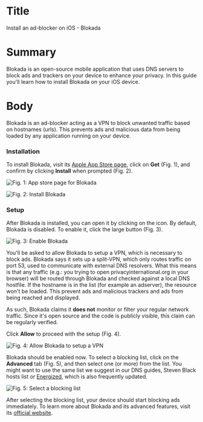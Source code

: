 # Title #
Install an ad-blocker on iOS - Blokada

# Summary #
Blokada is an open-source mobile application that uses DNS servers to block ads and trackers on your device to enhance your privacy. In this guide you'll learn how to install Blokada on your iOS device.

# Body #
Blokada is an ad-blocker acting as a VPN to block unwanted traffic based on hostnames (urls). This prevents ads and malicious data from being loaded by any application running on your device.

### Installation ###

To install Blokada, visit its [Apple App Store page][1], click on **Get** (Fig. 1), and confirm by clicking **Install** when prompted (Fig. 2).

![Fig. 1: App store page for Blokada](../../images/ios/blockada-app-store.jpg?raw=true)

![Fig. 2: Install Blokada](../../images/ios/blockada-install.png?raw=true)

### Setup ###
After Blokada is installed, you can open it by clicking on the icon. By default, Blokada is disabled. To enable it, click the large button (Fig. 3).

![Fig. 3: Enable Blokada](../../images/ios/blockada-enable.jpg?raw=true)

You'll be asked to allow Blokada to setup a VPN, which is necessary to block ads. Blokada says it sets up a split-VPN, which only routes traffic on port 53, used to communicate with external DNS resolvers. What this means is that any traffic (e.g.: you trying to open privacyinternational.org in your browser) will be routed through Blokada and checked against a local DNS hostfile. If the hostname is in the list (for example an adserver), the resource won't be loaded. This prevent ads and malicious trackers and ads from being reached and displayed. 

As such, Blokada claims it **does not** monitor or filter your regular network traffic. Since it's open source and the code is publicly visible, this claim can be regularly verified. 

Click **Allow** to proceed with the setup (Fig. 4). 

![Fig. 4: Allow Blokada to setup a VPN](../../images/ios/blockada-vpn.jpg?raw=true)

Blokada should be enabled now. To select a blocking list, click on the **Advanced** tab (Fig. 5), and then select one (or more) from the list. You might want to use the same list we suggest in our DNS guides, Steven Black hosts list or [Energized](https://github.com/EnergizedProtection/block), which is also frequently updated.

![Fig. 5: Select a blocking list](../../images/ios/blockada-lists.jpg?raw=true)

After selecting the blocking list, your device should start blocking ads immediately. To learn more about Blokada and its advanced features, visit its [official website][2].

[1]: https://apps.apple.com/us/app/blokada/id1508341781

[2]: https://blokada.org/
